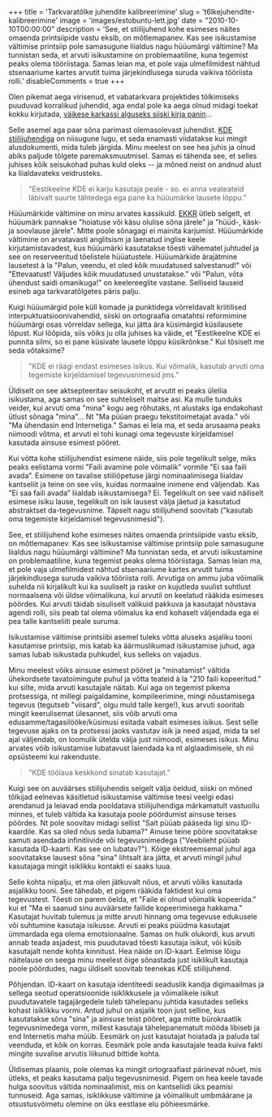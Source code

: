 +++
title = 'Tarkvaratõlke juhendite kalibreerimine'
slug = 't6lkejuhendite-kalibreerimine'
image = 'images/estobuntu-lett.jpg'
date = "2010-10-10T00:00:00"
description = 'See, et stiilijuhend kohe esimeses näites omaenda printsiipide vastu eksib, on mõtlemapanev. Kas see isikustamise vältimise printsiip pole samasugune liialdus nagu hüüumärgi vältimine? Ma tunnistan seda, et arvuti isikustamine on problemaatiline, kuna tegemist peaks olema tööriistaga. Samas leian ma, et pole vaja ulmefilmidest nähtud stsenaariume kartes arvutit tuima järjekindlusega suruda vaikiva tööriista rolli.'
disableComments = true
+++


Olen pikemat aega virisenud, et vabatarkvara projektides tõlkimiseks puuduvad korralikud juhendid, aga endal pole ka aega olnud midagi toekat kokku kirjutada, [väikese karkassi alguseks siiski kirja panin](http://viki.pingviin.org/T%C3%B5lkimine)...

Selle asemel aga paar sõna parimast olemasolevast juhendist. [KDE stiilijuhendiga](https://web.archive.org/web/20090525232228/http://hasso.linux.ee/doku.php/eesti:kde:stiilijuhend) on niisugune lugu, et seda enamasti viidatakse kui mingit alusdokumenti, mida tuleb järgida. Minu meelest on see hea juhis ja olnud abiks paljude tõlgete paremaksmuutmisel. Samas ei tähenda see, et selles juhises kõik seisukohad puhas kuld oleks -- ja mõned neist on andnud alust ka liialdavateks veidrusteks.

> "Eestikeelne KDE ei karju kasutaja peale - so. ei anna veateateid läbivalt suurte tähtedega ega pane ka hüüumärke lausete lõppu."

Hüüumärkide vältimine on minu arvates kassikuld. [EKKR](https://www.eki.ee/books/ekk09/index.php?p=2&p1=11&id=84) ütleb selgelt, et hüüumärk pannakse "hoiatuse või käsu olulise sõna järele" ja "hüüd-, käsk- ja soovlause järele". Mitte poole sõnagagi ei mainita karjumist. Hüüumärkide vältimine on arvatavasti anglitsism ja laenatud inglise keele kirjutamistavadest, kus hüüumärki kasutatakse tõesti vähematel juhtudel ja see on reserveeritud tõelistele hüüatustele. Hüüumärkide ärajätmine lausetest à la "Palun, veendu, et oled kõik muudatused salvestanud!" või "Ettevaatust! Väljudes kõik muudatused unustatakse." või "Palun, võta ühendust saidi omanikuga!" on keelereeglite vastane. Selliseid lauseid esineb aga tarkvaratõlgetes päris palju.

Kuigi hüüumärgid pole küll komade ja punktidega võrreldavalt kriitilised interpuktuatsioonivahendid, siiski on ortograafia omatahtsi reformimine hüüumärgi osas võrreldav sellega, kui jätta ära küsimärgid küsilausete lõpust. Kui lõõpida, siis võiks ju olla juhises ka väide, et "Eestikeelne KDE ei punnita silmi, so ei pane küsivate lausete lõppu küsikrõnkse." Kui tõsiselt me seda võtaksime?

> "KDE ei räägi endast esimeses isikus. Kui võimalik, kasutab arvuti oma tegemiste kirjeldamisel tegevusnimesid jms."

Üldiselt on see aktsepteeritav seisukoht, et arvutit ei peaks üleliia isikustama, aga samas on see suhteliselt maitse asi. Ka mulle tunduks veider, kui arvuti oma "mina" kogu aeg rõhutaks, nt alustaks iga endakohast ütlust sõnaga "mina"... Nt "Ma püüan praegu tekstitoimetajat avada." või "Ma ühendasin end Internetiga." Samas ei leia ma, et seda arusaama peaks niimoodi võtma, et arvuti ei tohi kunagi oma tegevuste kirjeldamisel kasutada ainsuse esimest pööret.

Kui võtta kohe stiilijuhendist esimene näide, siis pole tegelikult selge, miks peaks eelistama vormi "Faili avamine pole võimalik” vormile "Ei saa faili avada”. Esimene on tavalise stiiliõpetuse järgi nominaalimisega liialdav kantseliit ja teine on see viis, kuidas normaalne inimene end väljendab. Kas "Ei saa faili avada” liialdab isikustamisega? Ei. Tegelikult on see vaid näiliselt esimese isiku lause, tegelikult on isik lausest välja jäetud ja kasutatud abstraktset da-tegevusnime. Täpselt nagu stiilijuhend soovitab ("kasutab oma tegemiste kirjeldamisel tegevusnimesid").

See, et stiilijuhend kohe esimeses näites omaenda printsiipide vastu eksib, on mõtlemapanev. Kas see isikustamise vältimise printsiip pole samasugune liialdus nagu hüüumärgi vältimine? Ma tunnistan seda, et arvuti isikustamine on problemaatiline, kuna tegemist peaks olema tööriistaga. Samas leian ma, et pole vaja ulmefilmidest nähtud stsenaariume kartes arvutit tuima järjekindlusega suruda vaikiva tööriista rolli. Arvutiga on ammu juba võimalik suhelda nii kirjalikult kui ka suuliselt ja raske on kujutleda suulist suhtlust normaalsena või üldse võimalikuna, kui arvutil on keelatud rääkida esimeses pöördes. Kui arvuti täidab sisuliselt valikuid pakkuva ja kasutajat nõustava agendi rolli, siis peab tal olema võimalus ka end kohaselt väljendada ega ei pea talle kantseliiti peale suruma.

Isikustamise vältimise printsiibi asemel tuleks võtta aluseks asjaliku tooni kasutamise printsiip, mis katab ka äärmuslikumad isikustamise juhud, aga samas lubab isikustada puhkudel, kus selleks on vajadus.

Minu meelest võiks ainsuse esimest pööret ja "minatamist" vältida ühekordsete tavatoimingute puhul ja võtta teateid à la "210 faili kopeeritud." kui silte, mida arvuti kasutajale näitab. Kui aga on tegemist pikema protsessiga, nt millegi paigaldamine, kompileerimine, mingi nõustamisega tegevus (tegutseb "viisard", olgu muld talle kerge!), kus arvuti sooritab mingit keerulisemat ülesannet, siis võib arvuti oma edusamme/tagasilööke/küsimusi esitada vabalt esimeses isikus. Sest selle tegevuse ajaks on ta protsessi jaoks vastutav isik ja need asjad, mida ta sel ajal väljendab, on loomulik ütelda välja just niimoodi, esimeses isikus. Minu arvates võib isikustamise lubatavust laiendada ka nt alglaadimisele, sh nii opsüsteemi kui rakenduste.

> "KDE töölaua keskkond sinatab kasutajat."

Kuigi see on auväärses stiilijuhendis selgelt välja öeldud, siiski on mõned tõlkijad eelnevas käsitletud isikustamise vältimise teesi veelgi edasi arendanud ja leiavad enda pooldatava stiilijuhendiga märkamatult vastuollu minnes, et tuleb vältida ka kasutaja poole pöördumist ainsuse teises pöördes. Nt pole soovitav midagi sellist "Sait püüab pääseda ligi sinu ID-kaardile. Kas sa oled nõus seda lubama?" Ainuse teine pööre soovitatakse samuti asendada infinitiivide või tegevusnimedega ("Veebileht püüab kasutada ID-kaarti. Kas see on lubatav?"). Kõige ekstreemsemal juhul aga soovitatakse lausest sõna "sina" lihtsalt ära jätta, et arvuti mingil juhul kasutajaga mingit isiklikku kontakti ei saaks luua.

Selle kohta niipalju, et ma olen jätkuvalt nõus, et arvuti võiks kasutada asjalikku tooni. See tähedab, et pigem rääkida faktidest kui oma tegevustest. Tõesti on parem öelda, et "Faile ei olnud võimalik kopeerida." kui et "Ma ei saanud sinu auväärsete failide kopeerimisega hakkama." Kasutajat huvitab tulemus ja mitte arvuti hinnang oma tegevuse edukusele või suhtumine kasutaja isikusse. Arvuti ei peaks püüdma kasutajat ümmardada ega olema emotsionaalne. Samas on hulk olukordi, kus arvuti annab teada asjadest, mis puudutavad tõesti kasutaja isikut, või küsib kasutajalt nende kohta kinnitust. Hea näide on ID-kaart. Eelmise lõigu näitelause on seega minu meelest õige sõnastada just isiklikult kasutaja poole pöördudes, nagu üldiselt soovitab teenekas KDE stiilijuhend.

Põhjendan. ID-kaart on kasutaja identiteedi seaduslik kandja digimaailmas ja sellega seotud operatsioonide isiklikkusele ja võimalikele isikut puudutavatele tagajärgedele tuleb tähelepanu juhtida kasutades selleks kohast isiklikku vormi. Antud juhul on asjalik toon just selline, kus kasutatakse sõna "sina" ja ainsuse teist pööret, aga mitte bürokraatlik tegevusnimedega vorm, millest kasutaja tähelepanematult mööda libiseb ja end Internetis maha müüb. Eesmärk on just kasutajat hoiatada ja paluda tal veenduda, et kõik on korras. Eesmärk pole anda kasutajale teada kuiva fakti mingite suvalise arvutis liikunud bittide kohta.

Üldisemas plaanis, pole olemas ka mingit ortograafiast pärinevat nõuet, mis ütleks, et peaks kasutama palju tegevusnimesid. Pigem on hea keele tavade hulga soovitus vältida nominaalimist, mis on kantseliidi üks peamisi tunnuseid. Aga samas, isiklikkuse vältimine ja võimalikult umbmäärane ja otsustusvõimetu olemine on üks eestlase elu põhieesmärke.
